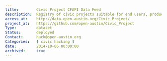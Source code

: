 ```yaml
---
title:        Civic Project CFAPI Data Feed
description:  Registry of civic projects suitable for end users, produced by Open Austin participants, in CFAPI format.
access_at:    http://data.open-austin.org/Civic_Project/
project_at:   https://github.com/open-austin/Civic_Project
Type:         dataset
Status:       deployed
Contact:      hack@open-austin.org
Categories:   [ civic hacking ]
date:         2014-10-06 00:00:00
archived:     true
---
```

